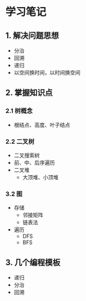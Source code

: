 # 学习笔记
## 1. 解决问题思想
- 分治
- 回溯
- 递归
- 以空间换时间，以时间换空间
## 2. 掌握知识点
### 2.1 树概念
- 根结点、高度、叶子结点
### 2.2 二叉树
- 二叉搜索树
- 前、中、后序遍历
- 二叉堆
    - 大顶堆、小顶堆
### 3.2 图
- 存储
    - 邻接矩阵
    - 链表法
- 遍历
    - DFS
    - BFS
## 3. 几个编程模板
- 递归
- 分治
- 回溯